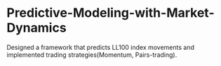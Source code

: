 # Predictive-Modeling-with-Market-Dynamics
Designed a framework that predicts LL100 index movements and implemented trading strategies(Momentum, Pairs-trading).
